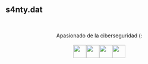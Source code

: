 ## s4nty.dat
<br>           
  
  <p align="center">
    Apasionado de la ciberseguridad (:
    <br>
    <br>
  <img src="https://i.pinimg.com/564x/6a/10/c8/6a10c8f8335b6e00a3997914b9bb7b1f.jpg" width ="35"><img src="https://i.pinimg.com/564x/0e/2d/8a/0e2d8aa3eda96247abb579ea17aed28a.jpg" width="35"><img src="https://i.pinimg.com/564x/93/5b/6c/935b6cff00a075888f4702a19e1d77c3.jpg" width="35"><img src="https://i.pinimg.com/564x/b1/bc/e9/b1bce9e90117c8ec9aab42c93abb906c.jpg" width="35"><br><br>
  <!--<img src="https://media3.giphy.com/media/HoffxyN8ghVuw/giphy.gif?cid=ecf05e47609dkodkg5coh94l5bknw6n2thywldr9c8ubgztd&rid=giphy.gif&ct=g" /><br><br>
</p>
<br>
<!--
**wh0isSanty/wh0isSanty** is a ✨ _special_ ✨ repository because its `README.md` (this file) appears on your GitHub profile.

Here are some ideas to get you started:

- 🔭 I’m currently working on ...
- 🌱 I’m currently learning ...
- 👯 I’m looking to collaborate on ...
- 🤔 I’m looking for help with ...
- 💬 Ask me about ...
- 📫 How to reach me: ...
- 😄 Pronouns: ...
- ⚡ Fun fact: ...
-->
